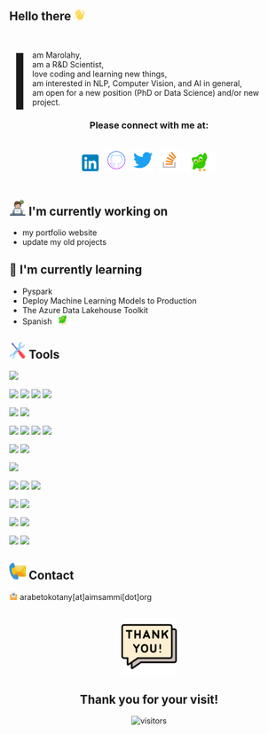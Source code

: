 <!-- <p align="center">
<img style="border-radius: 50%;" src="img/avatar.jpeg" alt="my photo" width=200px>
</p> -->

<h2> Hello there <span><img src="img/waving-hand.png" height=20px; width=20px/></span>
</h2><br>

<p><span style="float: left;
    font-size: 140px; line-height: 0.8; font-weight: italic; margin-right: 4px;">I</span> am Marolahy,<br> am a R&D Scientist, <br> love coding and learning new things, <br> am interested in NLP, Computer Vision, and AI in general, <br> am open for a new position (PhD or Data Science) and/or new project.</p>

<div align="center">
<h3>Please connect with me at:</h3><br>
<a href="https://www.linkedin.com/in/andriamarolahy-rabetokotany-a84986143/"><img src="img/linkedin.png" width=30px></a> &nbsp;
<a href="https://github.com/marolAI"><img src="img/github.png" width=40px></a>&nbsp;
<a href="https://twitter.com/Massa_Be"><img src="img/twitter.png" width=40px></a>&nbsp;
<a href="https://stackoverflow.com/users/9560986/r-marolahy"><img src="img/stackoverflow.png" width=40px></a>
<a href="https://www.duolingo.com/profile/Maro8132">
        <img src="img/duolingo.png" width=60px></a>

<!-- Visit my page: <br>
<a href="https://marolai.github.io/">https://marolai.github.io/</a>
<br>
Contact: <br> arabetokotany[at]aimsammi[dot]org -->
</div>
<br>

## <img src="img/working.png" width=30px/> I'm currently working on

- my portfolio website
- update my old projects

## 🌱 I'm currently learning

- Pyspark
- Deploy Machine Learning Models to Production
- The Azure Data Lakehouse Toolkit
- Spanish <a href="https://www.duolingo.com/profile/Maro8132">
        <img src="img/duolingo.png" width=30px>
    </a>

## <img src="img/tools.png" width=30px/> Tools

![](https://img.shields.io/badge/Language-python-3670A0?style=flat&logo=python&logoColor=ffdd54)

![](https://img.shields.io/badge/Code-numpy-%23013243.svg?style=flat&logo=numpy)
![](https://img.shields.io/badge/Code-pandas-%23150458.svg?style=flat&logo=pandas)
![](https://img.shields.io/badge/Code-SciPy-%230C55A5.svg?style=flat&logo=scipy)
![](https://img.shields.io/badge/Code-opencv-%23white.svg?style=flat&logo=opencv)

![](https://img.shields.io/badge/viz-Plotly-%233F4F75.svg?style=flat&logo=plotly)
![](https://img.shields.io/badge/viz-Matplotlib-%233F4F75.svg?style=flat&logo=matplotlib)

![](https://img.shields.io/badge/ML-scikit--learn-%23F7931E.svg?style=flat&logo=scikit-learn)
![](https://img.shields.io/badge/ML-PyTorch-%23EE4C2C.svg?style=flat&logo=PyTorch)
![](https://img.shields.io/badge/ML-TensorFlow-%23FF6F00.svg?style=flat&logo=TensorFlow)
![](https://img.shields.io/badge/ML-Keras-%23D00000.svg?style=flat&logo=Keras)

![](https://img.shields.io/badge/Framework-Django-092E20?style=flat&logo=django) 
![](https://img.shields.io/badge/Framework-Flask-000000?style=flat&logo=flask)

![](https://img.shields.io/badge/cmd-bash-%23121011.svg?style=flat&logo=gnu-bash)

![](https://img.shields.io/badge/Tools-git-%23F05033.svg?style=flat&logo=git)
![](https://img.shields.io/badge/Tools-github-%23121011.svg?style=flat&logo=github)
![](https://img.shields.io/badge/Tools-gitlab-%23181717.svg?style=flat&logo=gitlab)

![](https://img.shields.io/badge/database-MySQL-00000F?style=flat&logo=mysql)
![](https://img.shields.io/badge/database-PostgreSQL-informational?style=flat&logo=PostgreSQL&color=336791)
<!-- ![](https://img.shields.io/badge/database-SQLite-informational?style=flat&logo=SQLite&color=003B57)
![](https://img.shields.io/badge/database-MongoDB-%234ea94b.svg?style=flat&logo=mongodb) -->

![](https://img.shields.io/badge/API-Insomnia-black?style=flat&logo=insomnia)
![](https://img.shields.io/badge/API-Postman-FF6C37?style=flat&logo=postman)

![](https://img.shields.io/badge/OS-Linux-FCC624?style=flat&logo=linux)
![](https://img.shields.io/badge/OS-Windows-0078D6?style=flat&logo=windows)

## <img src="img/contact.png" width=30px/> Contact

<img src="img/email.png" width=15px> arabetokotany[at]aimsammi[dot]org


<br>

<div align="center">
    <img src="img/chat-bubbles.png" width=100>
    <h2>Thank you for your visit!</h2>


![visitors](https://visitor-badge.glitch.me/badge?page_id=marolAI&left_color=green&right_color=red)

</div>